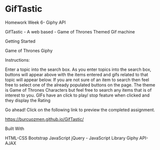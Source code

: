 # GifTastic
Homework Week 6- Giphy API

GifTastic - A web based - Game of Thrones Themed Gif machine



 Getting Started
 
 Game of Thrones Giphy
 
 Instructions:
 
 Enter a topic into the search box. As you enter topics into the search box, buttons will appear above  with the items entered and  gifs related to that topic will appear below. If you are not sure of an item to search then feel free to select one of the already populated buttons on the page. The theme is Game of Thrones Characters but feel free to search any items that is  of interest to you. 
 GIFs have an click to play/ stop feature when clicked and they display the Rating 
 
 
 
 Go ahead! Click on the following link to preview the completed assignment.
 
 https://burcuozmen.github.io/GifTastic/ 
 
 Built With

 HTML-CSS
 Bootstrap
 JavaScript
 jQuery - JavaScript Library
 Giphy API- AJAX
